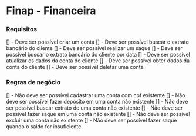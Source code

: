 # Finap - Financeira

### Requisitos
[] - Deve ser possível criar um conta
[] - Deve ser possível buscar o extrato bancário do cliente
[] - Deve ser possível realizar um saque
[] - Deve ser possível buscar o extrato bancário do cliente por data 
[] - Deve ser possível atualizar os dados da conta do cliente 
[] - Deve ser possível obter dados da conta do cliente
[] - Deve ser possível deletar uma conta 

### Regras de negócio
[] - Não deve ser possível cadastrar uma conta com cpf existente
[] - Não deve ser possível fazer depósito em uma conta não existente
[] - Não deve ser possível buscar extrato de uma conta não existente 
[] - Não deve ser possível fazer saque em uma conta não existente
[] - Não deve ser possível excluir uma conta não existente
[] - Não deve ser possível fazer saque quando o saldo for insuficiente